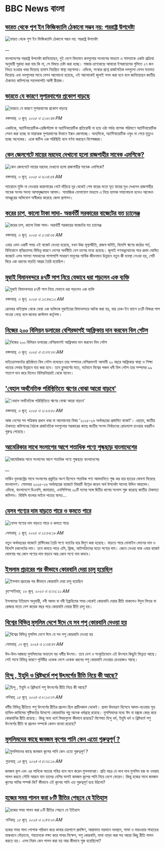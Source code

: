 # BBC News বাংলা## [ভারত থেকে পুশ ইন ফিজিক্যালি ঠেকানো সম্ভব নয়: পররাষ্ট্র উপদেষ্টা](https://www.bbc.co.uk/bengali/live/c5yx74wwg9wt?at_campaign=githubrss)![ভারত থেকে পুশ ইন ফিজিক্যালি ঠেকানো সম্ভব নয়: পররাষ্ট্র উপদেষ্টা](https://ichef.bbci.co.uk/ace/standard/240/cpsprodpb/c3f0/live/e99d04f0-4092-11f0-835b-310c7b938e84.jpg)__বাংলাদেশের পররাষ্ট্র উপদেষ্টা জানিয়েছেন, দুই দেশে বিদ্যমান কনস্যুলার সংলাপের মাধ্যমে এ সমস্যাকে একটা প্রক্রিয়া অনুযায়ী সুরাহা করা যায় কি না, সে বিষয়ে চেষ্টা করা হচ্ছে। গাজার ত্রাণকেন্দ্রে আবারো ইসরায়েলের গুলিতে ২৭ জন নিহত হওয়ার খবর দিয়েছে হামাস নিয়ন্ত্রিত স্বাস্থ্য মন্ত্রণালয়। এদিকে, সংস্কার প্রশ্নে রাজনৈতিক দলগুলো যেসব মতামত দিয়েছে এবং দলগুলোর সাথে যেসব আলোচনা হয়েছে, ওই আলোকেই জুলাই সনদ করা হবে বলে জানিয়েছেন জাতীয় ঐক্যমত কমিশনের সহসভাপতি আলী রীয়াজ।## [ভারতে যে কারণে সুপারবাগের প্রকোপ বাড়ছে](https://www.bbc.com/bengali/articles/c4g6462djn8o?at_campaign=githubrss)![ভারতে যে কারণে সুপারবাগের প্রকোপ বাড়ছে](https://ichef.bbci.co.uk/ace/standard/240/cpsprodpb/a0c0/live/8b964860-4062-11f0-bace-e1270fc31f5e.jpg)_মঙ্গলবার, ৩ জুন, ২০২৫ এ ২:০৮:৪৪ PM_একদিকে, অ্যান্টিবায়োটিক-রেজিস্ট্যান্স বা অ্যান্টিবায়োটিক প্রতিরোধী না হয়ে ওঠা পর্যন্ত ব্যাপক পরিমাণে অ্যান্টিবায়োটিক সেবন করা হচ্ছে যা মারাত্মক সুপারবাগের উত্থানে ইন্ধন জোগাচ্ছে। অন্যদিকে, অ্যান্টিবায়োটিক ওষুধ না পেয়ে মৃত্যুও হচ্ছে অনেকের।  একে জটিল  এক পরিস্থিতি বলে বর্ণনা করছেন বিশেষজ্ঞরা।## [কেন জেলগেটে মায়ের মরদেহ দেখানো হলো রাজশাহীর সাবেক এমপিকে?](https://www.bbc.com/bengali/articles/c1ld9p7p782o?at_campaign=githubrss)![কেন জেলগেটে মায়ের মরদেহ দেখানো হলো রাজশাহীর সাবেক এমপিকে?](https://ichef.bbci.co.uk/ace/standard/240/cpsprodpb/72ee/live/e3facf90-404d-11f0-95b4-19782fc5d14e.jpg)_মঙ্গলবার, ৩ জুন, ২০২৫ এ ৯:০৪:৫৪ AM_প্যারোলে মুক্তি না দেওয়ায় কারাগারের গেটে দাঁড়িয়ে দূর থেকেই শেষ বারের মতো মৃত মায়ের মুখ দেখলেন রাজশাহীর সাবেক সংসদ সদস্য আসাদুজ্জামান আসাদ। সামাজিক যোগাযোগ মাধ্যমে এ নিয়ে ব্যাপক সমালোচনা হলেও আবেদন নামঞ্জুরের অভিযোগ অস্বীকার করেছে জেলা প্রশাসন।## [করের চাপ, কালো টাকা সাদা- অন্তর্বর্তী সরকারের বাজেটের যত চ্যালেঞ্জ](https://www.bbc.com/bengali/articles/c5ye5w1eg8xo?at_campaign=githubrss)![করের চাপ, কালো টাকা সাদা- অন্তর্বর্তী সরকারের বাজেটের যত চ্যালেঞ্জ](https://ichef.bbci.co.uk/ace/standard/240/cpsprodpb/0c79/live/7573ce00-3fcb-11f0-b513-afe1c28489b9.jpg)_মঙ্গলবার, ৩ জুন, ২০২৫ এ ১:৩৪:৩৫ AM_এবার এমন একটি সময় এই বাজেট দেওয়া হয়েছে, যখন উচ্চ মূল্যস্ফীতি, রাজস্ব ঘাটতি, বিদেশি ঋণের কঠোর শর্ত, বিনিয়োগে স্থবিরতাসহ বিভিন্ন কারণে দেশের অর্থনীতি বেশ চাপের মধ্যে রয়েছে। জুলাই গণঅভ্যুত্থানের পরে প্রথম ঘোষিত বাজেটে এসব সমস্যা সমাধানের পাশাপাশি সাধারণ মানুষের সার্বিক জীবনমান উন্নয়নে নতুন কী ব্যবস্থা নেওয়া হয়, সেটি ঘিরে এক ধরনের বাড়তি আগ্রহ তৈরি হয়েছিল।## [মুম্বাই বিমানবন্দরে ৪৭টি সাপ নিয়ে যেভাবে ধরা পড়লেন এক ব্যক্তি](https://www.bbc.com/bengali/articles/c4g35376exgo?at_campaign=githubrss)![মুম্বাই বিমানবন্দরে ৪৭টি সাপ নিয়ে যেভাবে ধরা পড়লেন এক ব্যক্তি](https://ichef.bbci.co.uk/ace/standard/240/cpsprodpb/298a/live/d071a3d0-405d-11f0-b6e6-4ddb91039da1.jpg)_মঙ্গলবার, ৩ জুন, ২০২৫ এ ১০:৪৬:১২ AM_রোববার থাইল্যান্ড থেকে ফেরা এক ব্যক্তিকে মুম্বাইয়ের বিমানবন্দরে আটক করা হয়, যার চেক-ইন ব্যাগে ৪৭টি বিষধর সাপ পাওয়া গেছে বলে জানায় কাস্টমস কর্তৃপক্ষ।## [নিজের ২০০ বিলিয়ন ডলারের বেশিরভাগই আফ্রিকায় দান করবেন বিল গেটস](https://www.bbc.com/bengali/articles/c70nd420ggno?at_campaign=githubrss)![নিজের ২০০ বিলিয়ন ডলারের বেশিরভাগই আফ্রিকায় দান করবেন বিল গেটস](https://ichef.bbci.co.uk/ace/standard/240/cpsprodpb/9f25/live/0735c800-4028-11f0-b6e6-4ddb91039da1.jpg)_মঙ্গলবার, ৩ জুন, ২০২৫ এ ৩:৩৭:৩৩ AM_মাইক্রোসফটের প্রতিষ্ঠাতা বিল গেটস বলেছেন তার সম্পদের বেশিরভাগই আগামী ২০ বছরে আফ্রিকার স্বাস্থ্য ও শিক্ষা খাতের সেবার উন্নয়নে ব্যয় করা হবে। তবে ব্লুমবার্গের মতে, বর্তমানে বিশ্বের পঞ্চম ধনী বিল গেটস তার সম্পদের ৯৯ শতাংশ দান করে দিলেও বিলিয়নিয়ারই থেকে যাবেন।## ['বেহাল অর্থনৈতিক পরিস্থিতিতে ঋণের বোঝা আরো বাড়বে'](https://www.bbc.com/bengali/articles/c74n78d9ldxo?at_campaign=githubrss)!['বেহাল অর্থনৈতিক পরিস্থিতিতে ঋণের বোঝা আরো বাড়বে'](https://ichef.bbci.co.uk/ace/standard/240/cpsprodpb/2a33/live/e0f30ea0-401d-11f0-b6e6-4ddb91039da1.jpg)_মঙ্গলবার, ৩ জুন, ২০২৫ এ ২:২৩:৫০ AM_আজ দেশের সব পত্রিকার প্রধান খবর বা আলোচনার বিষয় '২০২৫-২৬ অর্থবছরের প্রস্তাবিত বাজেট'। এছাড়া, জাতীয় ঐকমত্য কমিশনের বৈঠকে রাজনৈতিক দলগুলোর সরকারের কাছে জাতীয় সংসদ নির্বাচনের রোডম্যাপ চাওয়ার খবরটিও গুরুত্ব পেয়েছে।## [আমেরিকার সাথে সংলাপের আগে শতাধিক পণ্যে শুল্কছাড় বাংলাদেশের](https://www.bbc.co.uk/bengali/live/c5yqvvp4g34t?at_campaign=githubrss)![আমেরিকার সাথে সংলাপের আগে শতাধিক পণ্যে শুল্কছাড় বাংলাদেশের](https://ichef.bbci.co.uk/ace/standard/240/cpsprodpb/d34c/live/f1dbec70-3f9e-11f0-b6e6-4ddb91039da1.jpg)__মার্কিন যুক্তরাষ্ট্রের সাথে সংলাপের প্রস্তুতির অংশ হিসেবে শতাধিক পণ্য আমদানিতে শুল্ক কর হার ছাড়ের ঘোষণা দিয়েছে বাংলাদেশ। সোমবার ২০২৫-২৬ অর্থবছরের বাজেটে বিষয়টি উল্লেখ করেন অর্থ উপদেষ্টা সালেহ উদ্দিন আহমেদ। এদিকে, বাংলাদেশে বিএনপি, জামায়াত, এনসিপিসহ ৩০টি দলের সঙ্গে দ্বিতীয় ধাপের সংলাপ শুরু করেছে জাতীয় ঐকমত্য কমিশন। বিবিসি বাংলার লাইভ পাতায় স্বাগত...## [যেসব পণ্যের দাম বাড়তে পারে ও কমতে পারে](https://www.bbc.com/bengali/articles/clyg2pvem0go?at_campaign=githubrss)![যেসব পণ্যের দাম বাড়তে পারে ও কমতে পারে](https://ichef.bbci.co.uk/ace/standard/240/cpsprodpb/538e/live/4c7786d0-3fa9-11f0-bace-e1270fc31f5e.jpg)_সোমবার, ২ জুন, ২০২৫ এ ১১:৫৬:১৯ AM_নতুন অর্থবছরের বাজেটে প্লাস্টিকের তৈরি পণ্যে ভ্যাটের হার দ্বিগুণ করা হয়েছে। বাড়তে পারে মোবাইল ফোনের দাম ও বিদেশি চকলেটের দাম। তবে কমতে পারে এসি, ফ্রিজ, আইসক্রিমের মতো পণ্যের দাম। জেনে নেওয়া যাক এবার বাজেট ঘোষণার পর কোন পণ্যের দাম বাড়বে আর কোন পণ্যে দাম কমবে।## [ইসলাম প্রচারের পর কীভাবে কোরবানি দেয়া চালু হয়েছিল](https://www.bbc.com/bengali/articles/c4n94jv8gn5o?at_campaign=githubrss)![ইসলাম প্রচারের পর কীভাবে কোরবানি দেয়া চালু হয়েছিল](https://ichef.bbci.co.uk/ace/standard/240/cpsprodpb/5867/live/ccd48d20-14fc-11ee-816c-eb33efffe2a0.jpg)_বৃহস্পতিবার, ২৯ জুন, ২০২৩ এ ৩:৩২:২১ AM_ইসলামের ইতিহাস অনুযায়ী, নবী আদম বা নবী ইব্রাহিমের সময় থেকেই কোরবানি দেয়ার রীতি থাকলেও ঈদুল ফিতর বা রোজার মতো বেশ কয়েক বছর পরে কোরবানি দেয়ার রীতি চালু হয়।## [বিশ্বের বিভিন্ন মুসলিম দেশে ঈদে যে সব পশু কোরবানি দেওয়া হয়](https://www.bbc.com/bengali/articles/cw00273x4g6o?at_campaign=githubrss)![বিশ্বের বিভিন্ন মুসলিম দেশে ঈদে যে সব পশু কোরবানি দেওয়া হয়](https://ichef.bbci.co.uk/ace/standard/240/cpsprodpb/93f5/live/12e84010-2bcf-11ef-a88c-091dd981830a.jpg)_সোমবার, ১৭ জুন, ২০২৪ এ ১:৩৪:৪৭ AM_ঈদ-উল-আজহা মুসলিমদের অন্যতম বড় ধর্মীয় উৎসব। তবে দেশ ও সংস্কৃতিভেদে এই উৎসবে কিছুটা ভিন্নতা আছে। সেই সাথে বিভিন্ন কারণে পৃথিবীর একেক দেশে একেক ধরনের পশু কোরবানি দেওয়ার রেওয়াজও আছে।## [হিন্দু , ইহুদি ও খ্রিষ্টধর্মে পশু উৎসর্গের রীতি নিয়ে কী আছে?](https://www.bbc.com/bengali/articles/cyxxpnyl9geo?at_campaign=githubrss)![হিন্দু , ইহুদি ও খ্রিষ্টধর্মে পশু উৎসর্গের রীতি নিয়ে কী আছে?](https://ichef.bbci.co.uk/ace/standard/240/cpsprodpb/4e14/live/880d8b70-255d-11ef-b3df-572685bc76f0.jpg)_শনিবার, ১৫ জুন, ২০২৪ এ ৮:১০:৩৭ AM_ধর্মীয় বিভিন্ন রীতিতে পশু উৎসর্গের রীতির প্রচলন ছিল প্রাচীনকাল থেকেই। প্রথম উদাহরণ হিসেবে আদম-হাওয়ার পুত্র হাবিল-কাবিলের সৃষ্টিকর্তার উদ্দেশ্যে কোরবানির গল্প অনেক ধর্মগ্রন্থে রয়েছে। মুসলিমদের মধ্যে ঈদ বা হজ্বকে কেন্দ্র করে কোরবানির রীতি রয়েছে। কিন্তু অন্য ধর্মে বিষয়গুলো কীভাবে রয়েছে? বিশেষত হিন্দু ধর্ম, ইহুদি ধর্ম ও খ্রিষ্টধর্মে পশু উৎসর্গের রীতি বা প্রচলন সম্পর্কে কেমন ব্যাখ্যা রয়েছে?## [মুসলিমদের কাছে জমজম কূপের পানি কেন এতো গুরুত্বপূর্ণ ?](https://www.bbc.com/bengali/articles/cd11r0g4564o?at_campaign=githubrss)![মুসলিমদের কাছে জমজম কূপের পানি কেন এতো গুরুত্বপূর্ণ ?](https://ichef.bbci.co.uk/ace/standard/240/cpsprodpb/e431/live/e3d2efb0-2a10-11ef-b3b8-ed2dd2d12607.jpg)_শুক্রবার, ১৪ জুন, ২০২৪ এ ৫:৩১:১৬ AM_জমজম কূপ এবং এর পানিকে অত্যন্ত পবিত্র বলে মনে করেন মুসলমানরা। প্রতি বছর যে লাখ লাখ মুসলিম হজ বা ওমরাহ পালন করতে সৌদি আরবে যান তাদের বেশির ভাগই জমজম কূপের পানি নিয়ে দেশে ফেরেন। কিন্তু হজের সাথে জমজম কূপের পানির সম্পর্ক কি? কীভাবে এই কূপের পানি এত গুরুত্বপূর্ণ হয়ে উঠলো?## [হজের সময় পালন করা ৮টি রীতির পেছনে যে ইতিহাস](https://www.bbc.com/bengali/articles/c9rrwdln1qwo?at_campaign=githubrss)![হজের সময় পালন করা ৮টি রীতির পেছনে যে ইতিহাস](https://ichef.bbci.co.uk/ace/standard/240/cpsprodpb/cbd8/live/2f7cc810-287b-11ef-83a2-e35a1d22cd73.jpg)_শনিবার, ১৫ জুন, ২০২৪ এ ২:৪৭:০৩ AM_হজের সময় সাদা পোশাক পরিধান করে কাবার চারপাশে প্রদক্ষিণ, আরাফাত ময়দানে অবস্থান, সাফা ও মারওয়ায় পাহাড়ের মাঝখানে দৌড়ানো, শয়তানকে লক্ষ্য করে পাথর নিক্ষেপ, পশু কোরবানি, মাথা ন্যাড়া করা সহ আরো কিছু রীতি পালন করতে হয়। এসব নিয়ম কেন পালন করা হয় আর কীভাবে শুরু হয়েছিলো?